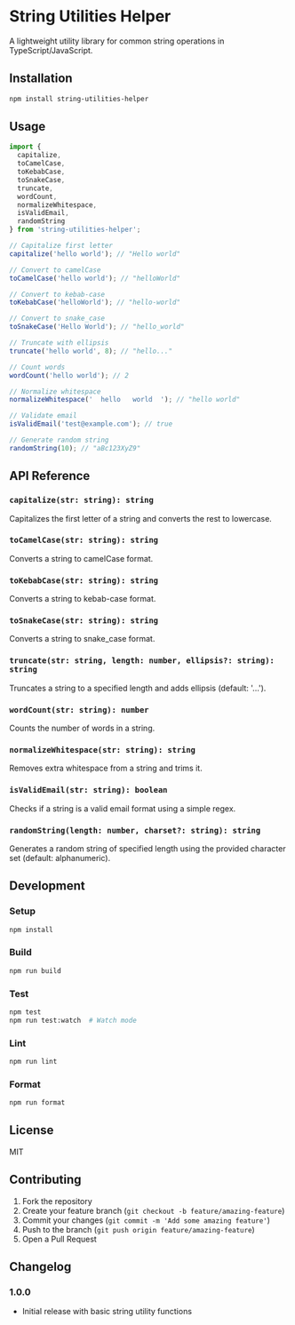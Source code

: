 # String Utilities Helper

A lightweight utility library for common string operations in TypeScript/JavaScript.

## Installation

```bash
npm install string-utilities-helper
```

## Usage

```typescript
import {
  capitalize,
  toCamelCase,
  toKebabCase,
  toSnakeCase,
  truncate,
  wordCount,
  normalizeWhitespace,
  isValidEmail,
  randomString
} from 'string-utilities-helper';

// Capitalize first letter
capitalize('hello world'); // "Hello world"

// Convert to camelCase
toCamelCase('hello world'); // "helloWorld"

// Convert to kebab-case
toKebabCase('helloWorld'); // "hello-world"

// Convert to snake_case
toSnakeCase('Hello World'); // "hello_world"

// Truncate with ellipsis
truncate('hello world', 8); // "hello..."

// Count words
wordCount('hello world'); // 2

// Normalize whitespace
normalizeWhitespace('  hello   world  '); // "hello world"

// Validate email
isValidEmail('test@example.com'); // true

// Generate random string
randomString(10); // "aBc123XyZ9"
```

## API Reference

### `capitalize(str: string): string`
Capitalizes the first letter of a string and converts the rest to lowercase.

### `toCamelCase(str: string): string`
Converts a string to camelCase format.

### `toKebabCase(str: string): string`
Converts a string to kebab-case format.

### `toSnakeCase(str: string): string`
Converts a string to snake_case format.

### `truncate(str: string, length: number, ellipsis?: string): string`
Truncates a string to a specified length and adds ellipsis (default: '...').

### `wordCount(str: string): number`
Counts the number of words in a string.

### `normalizeWhitespace(str: string): string`
Removes extra whitespace from a string and trims it.

### `isValidEmail(str: string): boolean`
Checks if a string is a valid email format using a simple regex.

### `randomString(length: number, charset?: string): string`
Generates a random string of specified length using the provided character set (default: alphanumeric).

## Development

### Setup
```bash
npm install
```

### Build
```bash
npm run build
```

### Test
```bash
npm test
npm run test:watch  # Watch mode
```

### Lint
```bash
npm run lint
```

### Format
```bash
npm run format
```

## License

MIT

## Contributing

1. Fork the repository
2. Create your feature branch (`git checkout -b feature/amazing-feature`)
3. Commit your changes (`git commit -m 'Add some amazing feature'`)
4. Push to the branch (`git push origin feature/amazing-feature`)
5. Open a Pull Request

## Changelog

### 1.0.0
- Initial release with basic string utility functions
